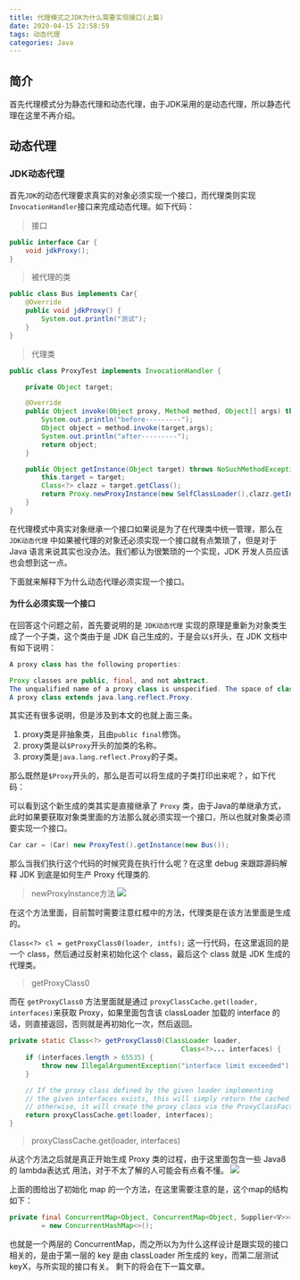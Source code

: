 ```yaml
---
title: 代理模式之JDK为什么需要实现接口(上篇)
date: 2020-04-15 22:58:59
tags: 动态代理
categories: Java
---
```

## 简介
首先代理模式分为静态代理和动态代理，由于JDK采用的是动态代理，所以静态代理在这里不再介绍。

## 动态代理
### JDK动态代理
首先`JDK`的动态代理要求真实的对象必须实现一个接口，而代理类则实现`InvocationHandler`接口来完成动态代理。如下代码：
> 接口



```java
public interface Car {
    void jdkProxy();
}
```
> 被代理的类
```java
public class Bus implements Car{
    @Override
    public void jdkProxy() {
        System.out.println("测试");
    }
}
```
> 代理类


```java
public class ProxyTest implements InvocationHandler {

    private Object target;

    @Override
    public Object invoke(Object proxy, Method method, Object[] args) throws Throwable {
        System.out.println("before---------");
        Object object = method.invoke(target,args);
        System.out.println("after---------");
        return object;
    }

    public Object getInstance(Object target) throws NoSuchMethodException, InvocationTargetException, IllegalAccessException {
        this.target = target;
        Class<?> clazz = target.getClass();
        return Proxy.newProxyInstance(new SelfClassLoader(),clazz.getInterfaces(),this);
    }
}
```
在代理模式中真实对象继承一个接口如果说是为了在代理类中统一管理，那么在 `JDK动态代理` 中如果被代理的对象还必须实现一个接口就有点繁琐了，但是对于 Java 语言来说其实也没办法。我们都认为很繁琐的一个实现，JDK 开发人员应该也会想到这一点。

下面就来解释下为什么动态代理必须实现一个接口。

#### 为什么必须实现一个接口
在回答这个问题之前，首先要说明的是 `JDK动态代理` 实现的原理是重新为对象类生成了一个子类，这个类由于是 JDK 自己生成的，于是会以`$`开头，在 JDK 文档中有如下说明：
```java
A proxy class has the following properties:

Proxy classes are public, final, and not abstract.
The unqualified name of a proxy class is unspecified. The space of class names that begin with the string "$Proxy" should be, however, reserved for proxy classes.
A proxy class extends java.lang.reflect.Proxy.
```
其实还有很多说明，但是涉及到本文的也就上面三条。
1. proxy类是非抽象类，且由`public final`修饰。
2. proxy类是以`$Proxy`开头的加类的名称。
3. proxy类是`java.lang.reflect.Proxy`的子类。

那么既然是`$Proxy`开头的，那么是否可以将生成的子类打印出来呢？，如下代码：


可以看到这个新生成的类其实是直接继承了 `Proxy` 类，由于Java的单继承方式，此时如果要获取对象类里面的方法那么就必须实现一个接口，所以也就对象类必须要实现一个接口。
```java
Car car = (Car) new ProxyTest().getInstance(new Bus());
```
那么当我们执行这个代码的时候究竟在执行什么呢？在这里 debug 来跟踪源码解释 JDK 到底是如何生产 Proxy 代理类的.
> newProxyInstance方法
![](https://szhtc-1252780558.cos.ap-shanghai.myqcloud.com/%E6%96%87%E7%AB%A0/newProxyInstance.png)

在这个方法里面，目前暂时需要注意红框中的方法，代理类是在该方法里面是生成的。

`Class<?> cl = getProxyClass0(loader, intfs);` 这一行代码，在这里返回的是一个 class，然后通过反射来初始化这个 class，最后这个 class 就是 JDK 生成的代理类。

> getProxyClass0


而在 `getProxyClass0` 方法里面就是通过 `proxyClassCache.get(loader, interfaces)`来获取 Proxy，如果里面包含该 classLoader 加载的 interface 的话，则直接返回，否则就是再初始化一次，然后返回。
```java
private static Class<?> getProxyClass0(ClassLoader loader,
                                           Class<?>... interfaces) {
    if (interfaces.length > 65535) {
        throw new IllegalArgumentException("interface limit exceeded");
    }

    // If the proxy class defined by the given loader implementing
    // the given interfaces exists, this will simply return the cached copy;
    // otherwise, it will create the proxy class via the ProxyClassFactory
    return proxyClassCache.get(loader, interfaces);
}
```

> proxyClassCache.get(loader, interfaces)


从这个方法之后就是真正开始生成 Proxy 类的过程，由于这里面包含一些 Java8 的 lambda表达式 用法，对于不太了解的人可能会有点看不懂。
![](https://szhtc-1252780558.cos.ap-shanghai.myqcloud.com/%E6%96%87%E7%AB%A0/proxy.png)

上面的图给出了初始化 map 的一个方法，在这里需要注意的是，这个map的结构如下：
```java
private final ConcurrentMap<Object, ConcurrentMap<Object, Supplier<V>>> map
        = new ConcurrentHashMap<>();
```
也就是一个两层的 ConcurrentMap，而之所以为为什么这样设计是跟实现的接口相关的，是由于第一层的 key 是由 classLoader 所生成的 key，而第二层测试keyX，与所实现的接口有关。
剩下的将会在下一篇文章。
